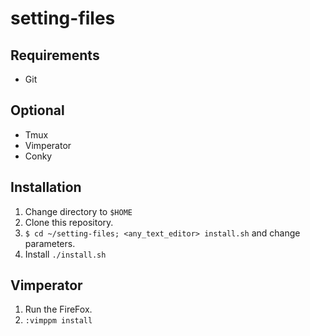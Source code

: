 # setting-files

## Requirements
* Git

## Optional
* Tmux
* Vimperator
* Conky

## Installation
1. Change directory to ```$HOME```
2. Clone this repository.
3. ```$ cd ~/setting-files; <any_text_editor> install.sh``` and change parameters.
4. Install ```./install.sh```

## Vimperator
1. Run the FireFox.
2. ```:vimppm install```
